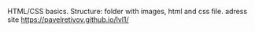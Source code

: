 HTML/CSS basics. Structure: folder with images, html and css file.
adress site https://pavelretivov.github.io/lvl1/
